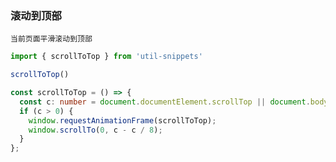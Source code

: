 ### 滚动到顶部

`当前页面平滑滚动到顶部`

<template>
    <b>使用</b>
</template>

```ts
import { scrollToTop } from 'util-snippets'

scrollToTop()
```

<template>
    <b>代码</b>
</template>

```ts
const scrollToTop = () => {
  const c: number = document.documentElement.scrollTop || document.body.scrollTop;
  if (c > 0) {
    window.requestAnimationFrame(scrollToTop);
    window.scrollTo(0, c - c / 8);
  }
};
```


<style>
    b {
        color: #3eaf7c;
    }
</style>

